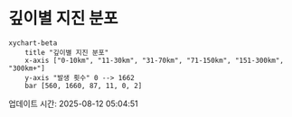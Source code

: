 # 깊이별 지진 분포

```mermaid
xychart-beta
    title "깊이별 지진 분포"
    x-axis ["0-10km", "11-30km", "31-70km", "71-150km", "151-300km", "300km+"]
    y-axis "발생 횟수" 0 --> 1662
    bar [560, 1660, 87, 11, 0, 2]
```

업데이트 시간: 2025-08-12 05:04:51
